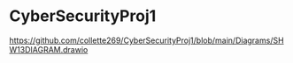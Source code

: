 # CyberSecurityProj1

https://github.com/collette269/CyberSecurityProj1/blob/main/Diagrams/SHW13DIAGRAM.drawio
